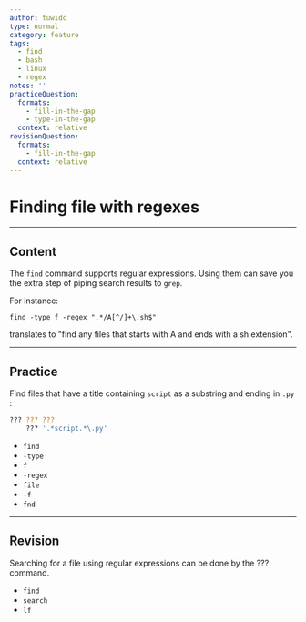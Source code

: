 ```yaml
---
author: tuwidc
type: normal
category: feature
tags:
  - find
  - bash
  - linux
  - regex
notes: ''
practiceQuestion:
  formats:
    - fill-in-the-gap
    - type-in-the-gap
  context: relative
revisionQuestion:
  formats:
    - fill-in-the-gap
  context: relative
---
```


# Finding file with regexes


---

## Content

The `find` command supports regular expressions. Using them can save you the extra step of piping search results to `grep`.  

For instance:

```plain-text
find -type f -regex ".*/A[^/]+\.sh$"
```

translates to "find any files that starts with A and ends with a sh extension".


---

## Practice

Find files that have a title containing `script` as a substring and ending in `.py` :

```bash
??? ??? ??? 
    ??? '.*script.*\.py'
```

- `find`
- `-type`
- `f`
- `-regex`
- `file`
- `-f`
- `fnd`


---

## Revision

Searching for a file using regular expressions can be done by the ??? command.

- `find`
- `search`
- `lf`
